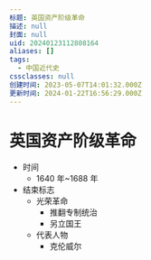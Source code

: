 ```yaml
---
标题: 英国资产阶级革命
描述: null
封面: null
uid: 20240123112808164
aliases: []
tags:
  - 中国近代史
cssclasses: null
创建时间: 2023-05-07T14:01:32.000Z
更新时间: 2024-01-22T16:56:29.000Z
---
```


# 英国资产阶级革命

- 时间
  - 1640 年~1688 年
- 结束标志
  - 光荣革命
    - 推翻专制统治
    - 另立国王
  - 代表人物
    - 克伦威尔
